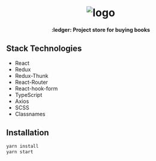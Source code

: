 <h1 align="center">
    <img src="https://user-images.githubusercontent.com/32206164/84589665-cf725680-ae38-11ea-828b-b20eada43eae.png" alt="logo">
</h1>

<h4 align="center">:ledger: Project store for buying books</h4>

## Stack Technologies

- React
- Redux
- Redux-Thunk
- React-Router
- React-hook-form
- TypeScript
- Axios
- SCSS
- Classnames

## Installation

```bash
yarn install
yarn start
```
